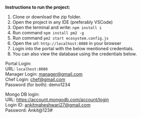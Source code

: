 <b>Instructions to run the project:</b>

1. Clone or download the zip folder.
2. Open the project in any IDE (preferably VSCode)
3. Open the terminal and write: ```npm install i```
4. Run command ```npm install pm2 -g```
5. Run command ```pm2 start ecosystem.config.js```
6. Open the url: ```http://localhost:8080``` in your browser
7. Login into the portal with the below mentioned credentials.
8. You can also view the database using the credentials below.


Portal Login: <br>
URL: ```localhost:8080``` <br>
Manager Login: manager@gmail.com <br>
Chef Login: chef@gmail.com <br>
Password (for both): demo1234 <br>


Mongo DB login: <br>
URL: https://account.mongodb.com/account/login <br>
Login ID: ankitmaheshwari27@gmail.com <br>
Password: Ankit@123# <br>
